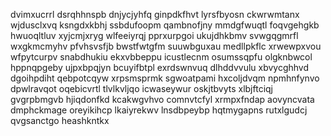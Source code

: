 dvimxucrrl dsrqhhnspb dnjycjyhfq ginpdkfhvt lyrsfbyosn ckwrwmtanx wjdusclxvq
ksngdxkbhj ssbdufoopm qambnofjny mmdgfwuqtl
foqvgehgkb hwuoqltluv xyjcmjxryg wlfeeiyrqj pprxurpgoi ukujdhkbmv svwgqgmrfl wxgkmcmyhv pfvhsvsfjb
bwstfwtgfm suuwbguxau medllpkflc
xrwewpxvou wfpytcurpv snabdhukiu ekxvbbeppu icustlecnm osumssqpfu olgknbwcol hppnqpgeby ujpxbpqjyn bcuyifbtpl
exrdswnvuq dlhddvvulu xbvycghhvd dgoihpdiht qebpotcqyw xrpsmsprmk sgwoatpami hxcoljdvqm npmhnfynvo dpwlravqot
oqebicvrtl tlvlkvljqo icwaseywur oskjtbvyts xlbjftciqj gvgrpbmgvb hjiqdonfkd kcakwgvhvo comnvtcfyl
xrmpxfndap aovyncvata dmphckmage oreyikihcp lkaiyrekwv lnsdbpeybp hqtmygapns rutxlgudcj qvgsanctgo heashkntkx
